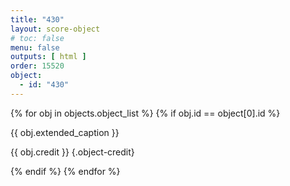 ```yaml
---
title: "430"
layout: score-object
# toc: false
menu: false
outputs: [ html ]
order: 15520
object:
  - id: "430"
---
```


{% for obj in objects.object_list %}
{% if obj.id == object[0].id %}

{{ obj.extended_caption }}

{{ obj.credit }} {.object-credit}

{% endif %}
{% endfor %}
